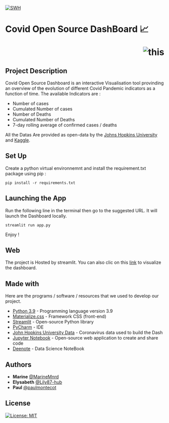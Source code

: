 [![SWH](https://archive.softwareheritage.org/badge/swh:1:dir:2bc38c6287a8fcc88daa9de467006b0fa00a9233/)](https://archive.softwareheritage.org/swh:1:dir:2bc38c6287a8fcc88daa9de467006b0fa00a9233;origin=https://github.com/marinemnrd/Covid_Dash_OpenSource.git;visit=swh:1:snp:a80e358a9385105e7e665d652280d97e4b5c2072;anchor=swh:1:rev:f55e028537102fb0004e136b7f7767f7492c7d18)


# Covid Open Source DashBoard 📈  <p style='text-align: right;'> ![this](https://coronavirus.jhu.edu/static/media/jhu-logo-white-horizontal.68872b26.svg) </p>

## Project Description

Covid Open Source Dashboard is an interactive Visualisation tool provinding an overview of the evolution of different Covid Pandemic indicators as a function of time. The available Indicators are : 
- Number of cases
- Cumulated Number of cases
- Number of Deaths 
- Cumulated Number of Deaths
- 7-day rolling average of confirmed cases / deaths

All the Datas Are provided as open-data by the [Johns Hopkins University](https://github.com/CSSEGISandData/COVID-19) and [Kaggle](https://www.kaggle.com/tanuprabhu/population-by-country-2020).

 ## Set Up 
 
Create a python virtual environnemnt and install the requirement.txt package using pip :

```
pip install -r requirements.txt
```

## Launching the App

Run the following line in the terminal then go to the suggested URL. It will launch the Dashboard locally.

```
streamlit run app.py
```
Enjoy ! 

## Web 

The project is Hosted by streamlit.
You can also clic on this [link](https://share.streamlit.io/paulmontecot/covid_dash_opensource/main/main.py) to visualize the dashboard.

## Made with

Here are the programs / software / resources that we used to develop our project.

* [Python 3.9](https://www.python.org/) - Programming language version 3.9
* [Materialize.css](http://materializecss.com) - Framework CSS (front-end)
* [Streamlit](https://streamlit.io/) - Open-source Python library 
* [PyCharm](https://www.jetbrains.com/fr-fr/pycharm/) - IDE
* [John Hopkins University Data](https://coronavirus.jhu.edu/map.html) - Coronavirus data used to build the Dash
* [Jupyter Notebook](https://jupyter.org/) - Open-source web application to create and share code
* [Deenote](https://deepnote.com/project/CovidDashOpenSource-vWDQOttkRneLrrNERsUCUg/%2Fnotebook.ipynb) - Data Science NoteBook

## Authors

* **Marine** [@MarineMnrd](https://github.com/marinemnrd)
* **Elysabeth** [@Lily87-hub](https://github.com/Lily87-hub)
* **Paul** [@paulmontecot](https://github.com/paulmontecot)

## License

[![License: MIT](https://img.shields.io/badge/License-MIT-yellow.svg)](https://opensource.org/licenses/MIT)



